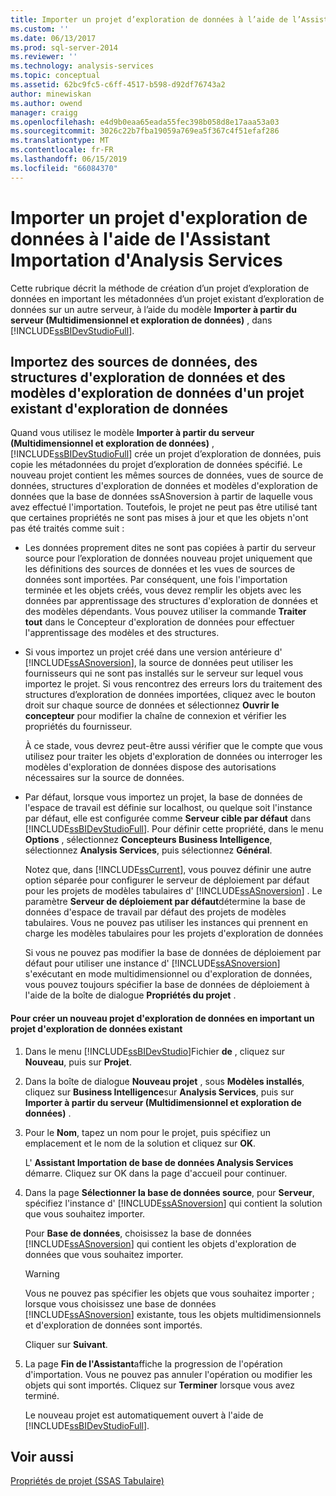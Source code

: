 ```yaml
---
title: Importer un projet d’exploration de données à l’aide de l’Assistant Importation d’Analysis Services | Microsoft Docs
ms.custom: ''
ms.date: 06/13/2017
ms.prod: sql-server-2014
ms.reviewer: ''
ms.technology: analysis-services
ms.topic: conceptual
ms.assetid: 62bc9fc5-c6ff-4517-b598-d92df76743a2
author: minewiskan
ms.author: owend
manager: craigg
ms.openlocfilehash: e4d9b0eaa65eada55fec398b058d8e17aaa53a03
ms.sourcegitcommit: 3026c22b7fba19059a769ea5f367c4f51efaf286
ms.translationtype: MT
ms.contentlocale: fr-FR
ms.lasthandoff: 06/15/2019
ms.locfileid: "66084370"
---
```

# <a name="import-a-data-mining-project-using-the-analysis-services-import-wizard"></a>Importer un projet d'exploration de données à l'aide de l'Assistant Importation d'Analysis Services
  Cette rubrique décrit la méthode de création d’un projet d’exploration de données en important les métadonnées d’un projet existant d’exploration de données sur un autre serveur, à l’aide du modèle **Importer à partir du serveur (Multidimensionnel et exploration de données)** , dans [!INCLUDE[ssBIDevStudioFull](../../includes/ssbidevstudiofull-md.md)].  
  
## <a name="import-data-sources-mining-structures-and-mining-models-from-an-existing-data-mining-project"></a>Importez des sources de données, des structures d'exploration de données et des modèles d'exploration de données d'un projet existant d'exploration de données  
 Quand vous utilisez le modèle **Importer à partir du serveur (Multidimensionnel et exploration de données)** , [!INCLUDE[ssBIDevStudioFull](../../includes/ssbidevstudiofull-md.md)] crée un projet d’exploration de données, puis copie les métadonnées du projet d’exploration de données spécifié. Le nouveau projet contient les mêmes sources de données, vues de source de données, structures d'exploration de données et modèles d'exploration de données que la base de données ssASnoversion à partir de laquelle vous avez effectué l'importation. Toutefois, le projet ne peut pas être utilisé tant que certaines propriétés ne sont pas mises à jour et que les objets n'ont pas été traités comme suit :  
  
-   Les données proprement dites ne sont pas copiées à partir du serveur source pour l’exploration de données nouveau projet uniquement que les définitions des sources de données et les vues de sources de données sont importées. Par conséquent, une fois l'importation terminée et les objets créés, vous devez remplir les objets avec les données par apprentissage des structures d'exploration de données et des modèles dépendants. Vous pouvez utiliser la commande **Traiter tout** dans le Concepteur d'exploration de données pour effectuer l'apprentissage des modèles et des structures.  
  
-   Si vous importez un projet créé dans une version antérieure d' [!INCLUDE[ssASnoversion](../../includes/ssasnoversion-md.md)], la source de données peut utiliser les fournisseurs qui ne sont pas installés sur le serveur sur lequel vous importez le projet. Si vous rencontrez des erreurs lors du traitement des structures d’exploration de données importées, cliquez avec le bouton droit sur chaque source de données et sélectionnez **Ouvrir le concepteur** pour modifier la chaîne de connexion et vérifier les propriétés du fournisseur.  
  
     À ce stade, vous devrez peut-être aussi vérifier que le compte que vous utilisez pour traiter les objets d'exploration de données ou interroger les modèles d'exploration de données dispose des autorisations nécessaires sur la source de données.  
  
-   Par défaut, lorsque vous importez un projet, la base de données de l'espace de travail est définie sur localhost, ou quelque soit l'instance par défaut, elle est configurée comme **Serveur cible par défaut** dans [!INCLUDE[ssBIDevStudioFull](../../includes/ssbidevstudiofull-md.md)]. Pour définir cette propriété, dans le menu **Options** , sélectionnez **Concepteurs Business Intelligence**, sélectionnez **Analysis Services**, puis sélectionnez **Général**.  
  
     Notez que, dans [!INCLUDE[ssCurrent](../../includes/sscurrent-md.md)], vous pouvez définir une autre option séparée pour configurer le serveur de déploiement par défaut pour les projets de modèles tabulaires d' [!INCLUDE[ssASnoversion](../../includes/ssasnoversion-md.md)] . Le paramètre **Serveur de déploiement par défaut**détermine la base de données d'espace de travail par défaut des projets de modèles tabulaires. Vous ne pouvez pas utiliser les instances qui prennent en charge les modèles tabulaires pour les projets d'exploration de données  
  
     Si vous ne pouvez pas modifier la base de données de déploiement par défaut pour utiliser une instance d' [!INCLUDE[ssASnoversion](../../includes/ssasnoversion-md.md)] s'exécutant en mode multidimensionnel ou d'exploration de données, vous pouvez toujours spécifier la base de données de déploiement à l'aide de la boîte de dialogue **Propriétés du projet** .  
  
#### <a name="to-create-a-new-data-mining-project-by-importing-an-existing-data-mining-project"></a>Pour créer un nouveau projet d'exploration de données en important un projet d'exploration de données existant  
  
1.  Dans le menu [!INCLUDE[ssBIDevStudio](../../includes/ssbidevstudio-md.md)]Fichier **de** , cliquez sur **Nouveau**, puis sur **Projet**.  
  
2.  Dans la boîte de dialogue **Nouveau projet** , sous **Modèles installés**, cliquez sur **Business Intelligence**sur **Analysis Services**, puis sur **Importer à partir du serveur (Multidimensionnel et exploration de données)** .  
  
3.  Pour le **Nom**, tapez un nom pour le projet, puis spécifiez un emplacement et le nom de la solution et cliquez sur **OK**.  
  
     L' **Assistant Importation de base de données Analysis Services** démarre. Cliquez sur OK dans la page d'accueil pour continuer.  
  
4.  Dans la page **Sélectionner la base de données source**, pour **Serveur**, spécifiez l'instance d' [!INCLUDE[ssASnoversion](../../includes/ssasnoversion-md.md)] qui contient la solution que vous souhaitez importer.  
  
     Pour **Base de données**, choisissez la base de données [!INCLUDE[ssASnoversion](../../includes/ssasnoversion-md.md)] qui contient les objets d'exploration de données que vous souhaitez importer.  
  
    > [!WARNING]  
    >  Vous ne pouvez pas spécifier les objets que vous souhaitez importer ; lorsque vous choisissez une base de données [!INCLUDE[ssASnoversion](../../includes/ssasnoversion-md.md)] existante, tous les objets multidimensionnels et d'exploration de données sont importés.  
  
     Cliquer sur **Suivant**.  
  
5.  La page **Fin de l'Assistant**affiche la progression de l'opération d'importation. Vous ne pouvez pas annuler l'opération ou modifier les objets qui sont importés. Cliquez sur **Terminer** lorsque vous avez terminé.  
  
     Le nouveau projet est automatiquement ouvert à l'aide de [!INCLUDE[ssBIDevStudioFull](../../includes/ssbidevstudiofull-md.md)].  
  
## <a name="see-also"></a>Voir aussi  
 [Propriétés de projet &#40;SSAS Tabulaire&#41;](../tabular-models/properties-ssas-tabular.md)  
  
  
